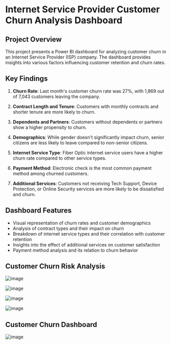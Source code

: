 # Internet Service Provider Customer Churn Analysis Dashboard

## Project Overview

This project presents a Power BI dashboard for analyzing customer churn in an Internet Service Provider (ISP) company. The dashboard provides insights into various factors influencing customer retention and churn rates.

## Key Findings

1. **Churn Rate**: Last month's customer churn rate was 27%, with 1,869 out of 7,043 customers leaving the company.

2. **Contract Length and Tenure**: Customers with monthly contracts and shorter tenure are more likely to churn.

3. **Dependents and Partners**: Customers without dependents or partners show a higher propensity to churn.

4. **Demographics**: While gender doesn't significantly impact churn, senior citizens are less likely to leave compared to non-senior citizens.

5. **Internet Service Type**: Fiber Optic internet service users have a higher churn rate compared to other service types.

6. **Payment Method**: Electronic check is the most common payment method among churned customers.

7. **Additional Services**: Customers not receiving Tech Support, Device Protection, or Online Security services are more likely to be dissatisfied and churn.

## Dashboard Features

- Visual representation of churn rates and customer demographics
- Analysis of contract types and their impact on churn
- Breakdown of internet service types and their correlation with customer retention
- Insights into the effect of additional services on customer satisfaction
- Payment method analysis and its relation to churn behavior

## Customer Churn Risk Analysis

![image](https://github.com/user-attachments/assets/a8122817-04dc-42ff-85bf-dc52fd4629b2)

![image](https://github.com/user-attachments/assets/cd552228-f7ef-4cd3-9d3f-0aee69d1ceb2)

![image](https://github.com/user-attachments/assets/a073a11e-16cc-4191-a6bd-af4f3f57b798)

![image](https://github.com/user-attachments/assets/3884a25d-6196-4f1e-927e-b62a3463ab6a)


## Customer Churn Dashboard

![image](https://github.com/user-attachments/assets/f2c6b424-f812-481d-94d5-e564ad00706d)



